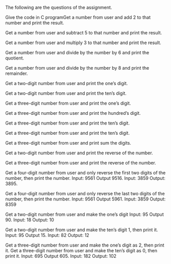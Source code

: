 The following are the questions of the assignment.

Give the code in C programGet a number from user and add 2 to that number and print the result. 

Get a number from user and subtract 5 to that number and print the result.

Get a number from user and multiply 3 to that number and print the result.

Get a number from user and divide by the number by 6 and print the quotient.

Get a number from user and divide by the number by 8 and print the remainder.

Get a two-digit number from user and print the one’s digit.

Get a two-digit number from user and print the ten’s digit.

Get a three-digit number from user and print the one’s digit.

Get a three-digit number from user and print the hundred’s digit.

Get a three-digit number from user and print the ten’s digit.

Get a three-digit number from user and print the ten’s digit.

Get a three-digit number from user and print sum the digits.

Get a two-digit number from user and print the reverse of the number.

Get a three-digit number from user and print the reverse of the number.

Get a four-digit number from user and only reverse the first two digits of the number, then print the number.
Input: 9561 Output 9516. 
Input: 3859 Output: 3895.

Get a four-digit number from user and only reverse the last two digits of the number, then print the number.
Input: 9561 Output 5961. Input: 3859 Output: 8359

Get a two-digit number from user and make the one’s digit
Input: 95 Output 90. 
Input: 18 Output: 10

Get a two-digit number from user and make the ten’s digit 1, then print it.
Input: 95 Output 15. 
Input: 82 Output: 12

Get a three-digit number from user and make the one’s digit as 2, then print it.
Get a three-digit number from user and make the ten’s digit as 0, then print it.
Input: 695 Output 605. 
Input: 182 Output: 102

